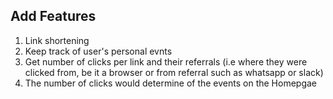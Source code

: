 ## Add Features
1. Link shortening
2. Keep track of user's personal evnts
3. Get number of clicks per link and their referrals (i.e where they were clicked from, be it a browser or from referral such as whatsapp or slack)
4. The number of clicks would determine of the events on the Homepgae

